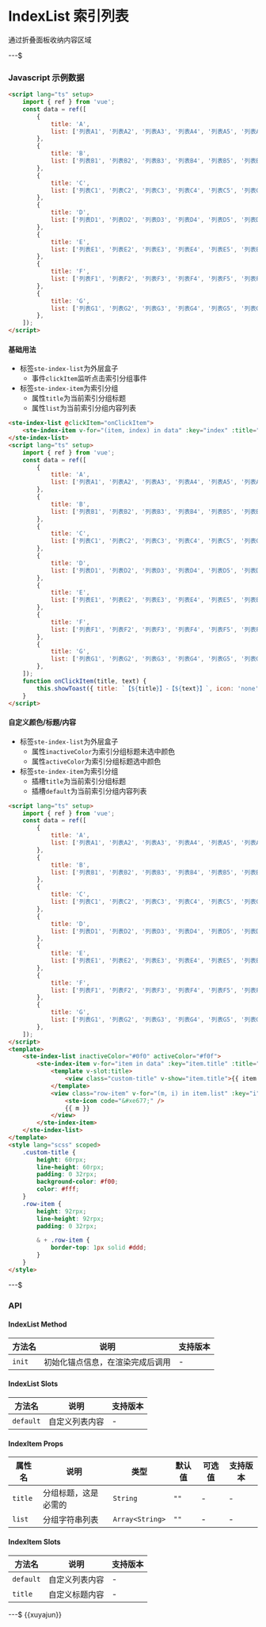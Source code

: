 # IndexList 索引列表

通过折叠面板收纳内容区域

---$

### Javascript 示例数据

```html
<script lang="ts" setup>
    import { ref } from 'vue';
    const data = ref([
        {
            title: 'A',
            list: ['列表A1', '列表A2', '列表A3', '列表A4', '列表A5', '列表A6', '列表A7', '列表A8'],
        },
        {
            title: 'B',
            list: ['列表B1', '列表B2', '列表B3', '列表B4', '列表B5', '列表B6', '列表B7', '列表B8'],
        },
        {
            title: 'C',
            list: ['列表C1', '列表C2', '列表C3', '列表C4', '列表C5', '列表C6', '列表C7', '列表C8'],
        },
        {
            title: 'D',
            list: ['列表D1', '列表D2', '列表D3', '列表D4', '列表D5', '列表D6', '列表D7', '列表D8'],
        },
        {
            title: 'E',
            list: ['列表E1', '列表E2', '列表E3', '列表E4', '列表E5', '列表E6', '列表E7', '列表E8'],
        },
        {
            title: 'F',
            list: ['列表F1', '列表F2', '列表F3', '列表F4', '列表F5', '列表F6', '列表F7', '列表F8'],
        },
        {
            title: 'G',
            list: ['列表G1', '列表G2', '列表G3', '列表G4', '列表G5', '列表G6', '列表G7', '列表G8'],
        },
    ]);
</script>
```

#### 基础用法

- 标签`ste-index-list`为外层盒子
    - 事件`clickItem`监听点击索引分组事件
- 标签`ste-index-item`为索引分组
    - 属性`title`为当前索引分组标题
    - 属性`list`为当前索引分组内容列表

```html
<ste-index-list @clickItem="onClickItem">
    <ste-index-item v-for="(item, index) in data" :key="index" :title="item.title" :list="item.list" />
</ste-index-list>
<script lang="ts" setup>
    import { ref } from 'vue';
    const data = ref([
        {
            title: 'A',
            list: ['列表A1', '列表A2', '列表A3', '列表A4', '列表A5', '列表A6', '列表A7', '列表A8'],
        },
        {
            title: 'B',
            list: ['列表B1', '列表B2', '列表B3', '列表B4', '列表B5', '列表B6', '列表B7', '列表B8'],
        },
        {
            title: 'C',
            list: ['列表C1', '列表C2', '列表C3', '列表C4', '列表C5', '列表C6', '列表C7', '列表C8'],
        },
        {
            title: 'D',
            list: ['列表D1', '列表D2', '列表D3', '列表D4', '列表D5', '列表D6', '列表D7', '列表D8'],
        },
        {
            title: 'E',
            list: ['列表E1', '列表E2', '列表E3', '列表E4', '列表E5', '列表E6', '列表E7', '列表E8'],
        },
        {
            title: 'F',
            list: ['列表F1', '列表F2', '列表F3', '列表F4', '列表F5', '列表F6', '列表F7', '列表F8'],
        },
        {
            title: 'G',
            list: ['列表G1', '列表G2', '列表G3', '列表G4', '列表G5', '列表G6', '列表G7', '列表G8'],
        },
    ]);
    function onClickItem(title, text) {
        this.showToast({ title: `【${title}】-【${text}】`, icon: 'none' });
    }
</script>
```

#### 自定义颜色/标题/内容

- 标签`ste-index-list`为外层盒子
    - 属性`inactiveColor`为索引分组标题未选中颜色
    - 属性`activeColor`为索引分组标题选中颜色
- 标签`ste-index-item`为索引分组
    - 插槽`title`为当前索引分组标题
    - 插槽`default`为当前索引分组内容列表

```html
<script lang="ts" setup>
    import { ref } from 'vue';
    const data = ref([
        {
            title: 'A',
            list: ['列表A1', '列表A2', '列表A3', '列表A4', '列表A5', '列表A6', '列表A7', '列表A8'],
        },
        {
            title: 'B',
            list: ['列表B1', '列表B2', '列表B3', '列表B4', '列表B5', '列表B6', '列表B7', '列表B8'],
        },
        {
            title: 'C',
            list: ['列表C1', '列表C2', '列表C3', '列表C4', '列表C5', '列表C6', '列表C7', '列表C8'],
        },
        {
            title: 'D',
            list: ['列表D1', '列表D2', '列表D3', '列表D4', '列表D5', '列表D6', '列表D7', '列表D8'],
        },
        {
            title: 'E',
            list: ['列表E1', '列表E2', '列表E3', '列表E4', '列表E5', '列表E6', '列表E7', '列表E8'],
        },
        {
            title: 'F',
            list: ['列表F1', '列表F2', '列表F3', '列表F4', '列表F5', '列表F6', '列表F7', '列表F8'],
        },
        {
            title: 'G',
            list: ['列表G1', '列表G2', '列表G3', '列表G4', '列表G5', '列表G6', '列表G7', '列表G8'],
        },
    ]);
</script>
<template>
    <ste-index-list inactiveColor="#0f0" activeColor="#f0f">
        <ste-index-item v-for="item in data" :key="item.title" :title="item.title">
            <template v-slot:title>
                <view class="custom-title" v-show="item.title">{{ item.title }}</view>
            </template>
            <view class="row-item" v-for="(m, i) in item.list" :key="i">
                <ste-icon code="&#xe677;" />
                {{ m }}
            </view>
        </ste-index-item>
    </ste-index-list>
</template>
<style lang="scss" scoped>
    .custom-title {
        height: 60rpx;
        line-height: 60rpx;
        padding: 0 32rpx;
        background-color: #f00;
        color: #fff;
    }
    .row-item {
        height: 92rpx;
        line-height: 92rpx;
        padding: 0 32rpx;

        & + .row-item {
            border-top: 1px solid #ddd;
        }
    }
</style>
```

---$

### API

<!-- props -->

#### IndexList Method

| 方法名 | 说明                             | 支持版本 |
| ------ | -------------------------------- | -------- |
| `init` | 初始化锚点信息，在渲染完成后调用 | -        |

#### IndexList Slots

| 方法名    | 说明           | 支持版本 |
| --------- | -------------- | -------- |
| `default` | 自定义列表内容 | -        |

#### IndexItem Props

| 属性名  | 说明                 | 类型            | 默认值 | 可选值 | 支持版本 |
| ------- | -------------------- | --------------- | ------ | ------ | -------- |
| `title` | 分组标题，这是必需的 | `String`        | `""`   | -      | -        |
| `list`  | 分组字符串列表       | `Array<String>` | `""`   | -      | -        |

#### IndexItem Slots

| 方法名    | 说明           | 支持版本 |
| --------- | -------------- | -------- |
| `default` | 自定义列表内容 | -        |
| `title`   | 自定义标题内容 | -        |

---$
{{xuyajun}}
